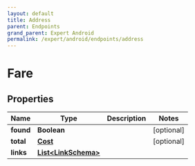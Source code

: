 ```yaml
---
layout: default
title: Address
parent: Endpoints
grand_parent: Expert Android
permalink: /expert/android/endpoints/address
---
```


# Fare

## Properties
Name | Type | Description | Notes
------------ | ------------- | ------------- | -------------
**found** | **Boolean** |  |  [optional]
**total** | [**Cost**](Cost.md) |  |  [optional]
**links** | [**List&lt;LinkSchema&gt;**](LinkSchema.md) |  | 



